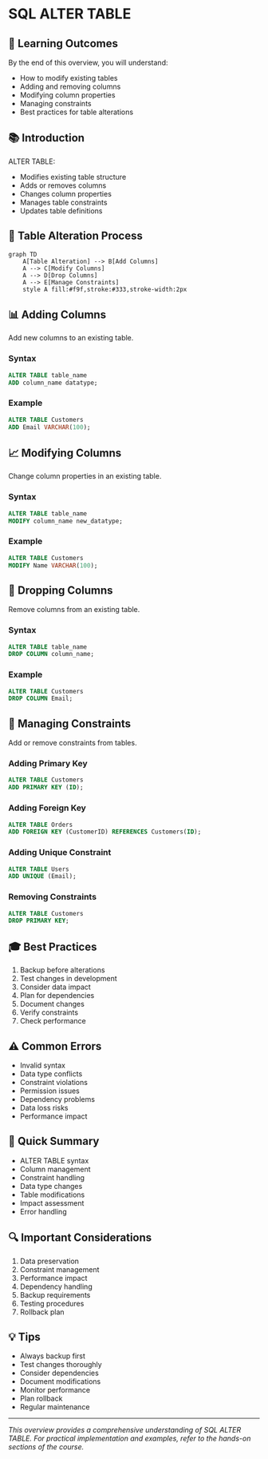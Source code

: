 # SQL ALTER TABLE

## 🎯 Learning Outcomes
By the end of this overview, you will understand:
- How to modify existing tables
- Adding and removing columns
- Modifying column properties
- Managing constraints
- Best practices for table alterations

## 📚 Introduction
ALTER TABLE:
- Modifies existing table structure
- Adds or removes columns
- Changes column properties
- Manages table constraints
- Updates table definitions

## 🔄 Table Alteration Process
```mermaid
graph TD
    A[Table Alteration] --> B[Add Columns]
    A --> C[Modify Columns]
    A --> D[Drop Columns]
    A --> E[Manage Constraints]
    style A fill:#f9f,stroke:#333,stroke-width:2px
```

## 📊 Adding Columns
Add new columns to an existing table.

### Syntax
```sql
ALTER TABLE table_name
ADD column_name datatype;
```

### Example
```sql
ALTER TABLE Customers
ADD Email VARCHAR(100);
```

## 📈 Modifying Columns
Change column properties in an existing table.

### Syntax
```sql
ALTER TABLE table_name
MODIFY column_name new_datatype;
```

### Example
```sql
ALTER TABLE Customers
MODIFY Name VARCHAR(100);
```

## 🔧 Dropping Columns
Remove columns from an existing table.

### Syntax
```sql
ALTER TABLE table_name
DROP COLUMN column_name;
```

### Example
```sql
ALTER TABLE Customers
DROP COLUMN Email;
```

## 🎯 Managing Constraints
Add or remove constraints from tables.

### Adding Primary Key
```sql
ALTER TABLE Customers
ADD PRIMARY KEY (ID);
```

### Adding Foreign Key
```sql
ALTER TABLE Orders
ADD FOREIGN KEY (CustomerID) REFERENCES Customers(ID);
```

### Adding Unique Constraint
```sql
ALTER TABLE Users
ADD UNIQUE (Email);
```

### Removing Constraints
```sql
ALTER TABLE Customers
DROP PRIMARY KEY;
```

## 🎓 Best Practices
1. Backup before alterations
2. Test changes in development
3. Consider data impact
4. Plan for dependencies
5. Document changes
6. Verify constraints
7. Check performance

## ⚠️ Common Errors
- Invalid syntax
- Data type conflicts
- Constraint violations
- Permission issues
- Dependency problems
- Data loss risks
- Performance impact

## 📝 Quick Summary
- ALTER TABLE syntax
- Column management
- Constraint handling
- Data type changes
- Table modifications
- Impact assessment
- Error handling

## 🔍 Important Considerations
1. Data preservation
2. Constraint management
3. Performance impact
4. Dependency handling
5. Backup requirements
6. Testing procedures
7. Rollback plan

## 💡 Tips
- Always backup first
- Test changes thoroughly
- Consider dependencies
- Document modifications
- Monitor performance
- Plan rollback
- Regular maintenance

---
*This overview provides a comprehensive understanding of SQL ALTER TABLE. For practical implementation and examples, refer to the hands-on sections of the course.* 